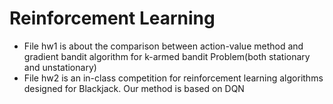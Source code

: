 # Reinforcement Learning
- File hw1 is about the comparison between action-value method and gradient bandit algorithm for k-armed bandit Problem(both stationary and unstationary)
- File hw2 is an in-class competition for reinforcement learning algorithms designed for Blackjack. Our method is based on DQN
